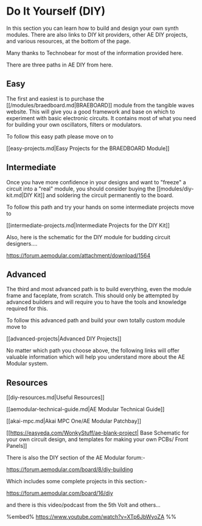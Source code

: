 # Do It Yourself (DIY)

In this section you can learn how to build and design your own synth modules. There are also links to DIY kit providers, other AE DIY projects, and various resources, at the bottom of the page.

Many thanks to Technobear for most of the information provided here.

There are three paths in AE DIY from here.

## Easy

The first and easiest is to purchase the [[/modules/braedboard.md|BRAEBOARD]] module from the tangible waves website. This will give you a good framework and base on which to experiment with basic electronic circuits. It contains most of what you need for building your own oscillators, filters or modulators. 

To follow this easy path please move on to

[[easy-projects.md|Easy Projects for the BRAEDBOARD Module]]

## Intermediate

Once you have more confidence in your designs and want to "freeze" a circuit into a "real" module, you should consider buying the [[modules/diy-kit.md|DIY Kit]] and soldering the circuit permanently to the board.

To follow this path and try your hands on some intermediate projects move to

[[intermediate-projects.md|Intermediate Projects for the DIY Kit]]

Also, here is the schematic for the DIY module for budding circuit designers....

https://forum.aemodular.com/attachment/download/1564

## Advanced

The third and most advanced path is to build everything, even the module frame and faceplate, from scratch. This should only be attempted by advanced builders and will require you to have the tools and knowledge required for this.

To follow this advanced path and build your own totally custom module move to

[[advanced-projects|Advanced DIY Projects]]

No matter which path you choose above, the following links will offer valuable information which will help you understand more about the AE Modular system.

## Resources

[[diy-resources.md|Useful Resources]]

[[aemodular-technical-guide.md|AE Modular Technical Guide]]

[[akai-mpc.md|Akai MPC One/AE Modular Patchbay]]

[[https://easyeda.com/WonkyStuff/ae-blank-project| Base Schematic for your own circuit design, and templates for making your own PCBs/ Front Panels]]

There is also the DIY section of the AE Modular forum:-

https://forum.aemodular.com/board/8/diy-building

Which includes some complete projects in this section:-

https://forum.aemodular.com/board/16/diy

and there is this video/podcast from the 5th Volt and others...

%embed% https://www.youtube.com/watch?v=XTp6JbWyoZA %%
